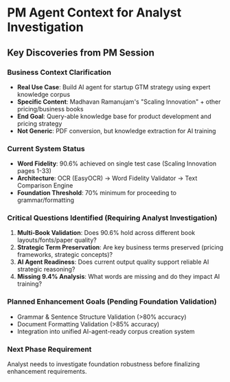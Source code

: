 # PM Agent Context for Analyst Investigation

## Key Discoveries from PM Session

### Business Context Clarification
- **Real Use Case**: Build AI agent for startup GTM strategy using expert knowledge corpus
- **Specific Content**: Madhavan Ramanujam's "Scaling Innovation" + other pricing/business books  
- **End Goal**: Query-able knowledge base for product development and pricing strategy
- **Not Generic**: PDF conversion, but knowledge extraction for AI training

### Current System Status
- **Word Fidelity**: 90.6% achieved on single test case (Scaling Innovation pages 1-33)
- **Architecture**: OCR (EasyOCR) → Word Fidelity Validator → Text Comparison Engine
- **Foundation Threshold**: 70% minimum for proceeding to grammar/formatting

### Critical Questions Identified (Requiring Analyst Investigation)
1. **Multi-Book Validation**: Does 90.6% hold across different book layouts/fonts/paper quality?
2. **Strategic Term Preservation**: Are key business terms preserved (pricing frameworks, strategic concepts)?  
3. **AI Agent Readiness**: Does current output quality support reliable AI strategic reasoning?
4. **Missing 9.4% Analysis**: What words are missing and do they impact AI training?

### Planned Enhancement Goals (Pending Foundation Validation)
- Grammar & Sentence Structure Validation (>80% accuracy)
- Document Formatting Validation (>85% accuracy) 
- Integration into unified AI-agent-ready corpus creation system

### Next Phase Requirement
Analyst needs to investigate foundation robustness before finalizing enhancement requirements.